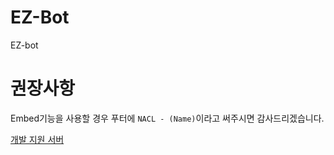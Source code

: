# EZ-Bot
EZ-bot

# 권장사항
Embed기능을 사용할 경우 푸터에 ``NACL - (Name)``이라고 써주시면 감사드리겠습니다.

[개발 지원 서버](https://discord.gg/HerTmj5)
